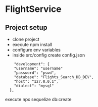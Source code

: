 # FlightService

## Project setup 

- clone project
- execute npm install
- configure env variables
- inside src/config create config.json

```
    "development": {
    "username": "username"
    "password": "pswd",
    "database": "Flights_Search_DB_DEV",
    "host": "127.0.0.1",
    "dialect": "mysql"
  },
```


execute npx sequelize db:create